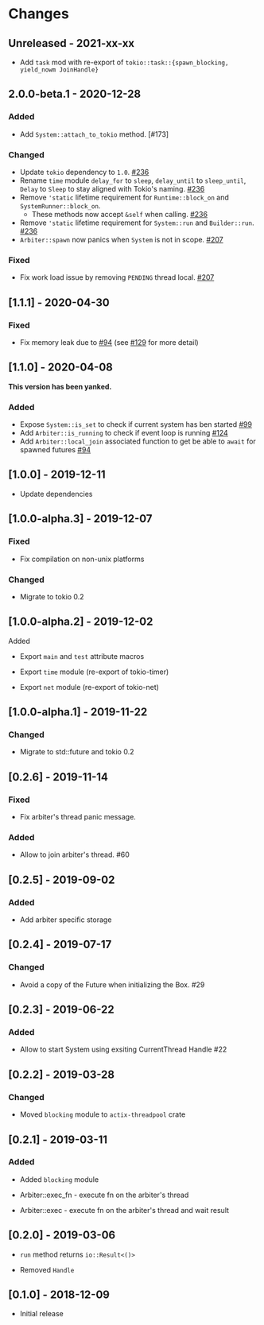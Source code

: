 # Changes

## Unreleased - 2021-xx-xx
* Add `task` mod with re-export of `tokio::task::{spawn_blocking, yield_nowm JoinHandle}`

## 2.0.0-beta.1 - 2020-12-28
### Added
* Add `System::attach_to_tokio` method. [#173]

### Changed
* Update `tokio` dependency to `1.0`. [#236]
* Rename `time` module `delay_for` to `sleep`, `delay_until` to `sleep_until`, `Delay` to `Sleep`
  to stay aligned with Tokio's naming. [#236]
* Remove `'static` lifetime requirement for `Runtime::block_on` and `SystemRunner::block_on`.
  * These methods now accept `&self` when calling. [#236]
* Remove `'static` lifetime requirement for `System::run` and `Builder::run`. [#236]
* `Arbiter::spawn` now panics when `System` is not in scope. [#207]

### Fixed
* Fix work load issue by removing `PENDING` thread local. [#207]

[#207]: https://github.com/actix/actix-net/pull/207
[#236]: https://github.com/actix/actix-net/pull/236

## [1.1.1] - 2020-04-30

### Fixed

* Fix memory leak due to [#94] (see [#129] for more detail)

[#129]: https://github.com/actix/actix-net/issues/129

## [1.1.0] - 2020-04-08

**This version has been yanked.**

### Added

* Expose `System::is_set` to check if current system has ben started [#99]
* Add `Arbiter::is_running` to check if event loop is running [#124]
* Add `Arbiter::local_join` associated function
  to get be able to `await` for spawned futures [#94]

[#94]: https://github.com/actix/actix-net/pull/94
[#99]: https://github.com/actix/actix-net/pull/99
[#124]: https://github.com/actix/actix-net/pull/124

## [1.0.0] - 2019-12-11

* Update dependencies

## [1.0.0-alpha.3] - 2019-12-07

### Fixed

* Fix compilation on non-unix platforms

### Changed

* Migrate to tokio 0.2


## [1.0.0-alpha.2] - 2019-12-02

Added

* Export `main` and `test` attribute macros

* Export `time` module (re-export of tokio-timer)

* Export `net` module (re-export of tokio-net)


## [1.0.0-alpha.1] - 2019-11-22

### Changed

* Migrate to std::future and tokio 0.2


## [0.2.6] - 2019-11-14

### Fixed

* Fix arbiter's thread panic message.

### Added

* Allow to join arbiter's thread. #60


## [0.2.5] - 2019-09-02

### Added

* Add arbiter specific storage


## [0.2.4] - 2019-07-17

### Changed

* Avoid a copy of the Future when initializing the Box. #29


## [0.2.3] - 2019-06-22

### Added

* Allow to start System using exsiting CurrentThread Handle #22


## [0.2.2] - 2019-03-28

### Changed

* Moved `blocking` module to `actix-threadpool` crate


## [0.2.1] - 2019-03-11

### Added

* Added `blocking` module

* Arbiter::exec_fn - execute fn on the arbiter's thread

* Arbiter::exec - execute fn on the arbiter's thread and wait result


## [0.2.0] - 2019-03-06

* `run` method returns `io::Result<()>`

* Removed `Handle`


## [0.1.0] - 2018-12-09

* Initial release
